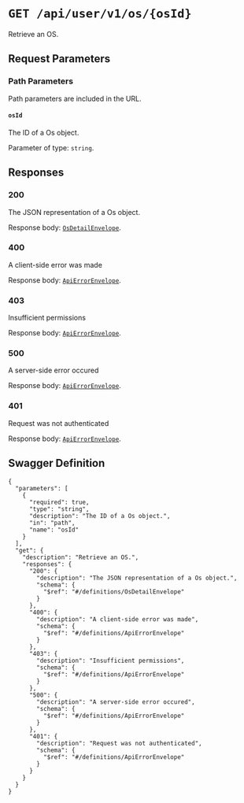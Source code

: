 # `GET /api/user/v1/os/{osId}` #

Retrieve an OS.

## Request Parameters #

### Path Parameters ###

Path parameters are included in the URL.

#### `osId` ####

The ID of a Os object.

Parameter of type: `string`.










## Responses ##


### 200 ###

The JSON representation of a Os object.

Response body: [`OsDetailEnvelope`](./../../../../../definitions/OsDetailEnvelope.mkd).


### 400 ###

A client-side error was made

Response body: [`ApiErrorEnvelope`](./../../../../../definitions/ApiErrorEnvelope.mkd).


### 403 ###

Insufficient permissions

Response body: [`ApiErrorEnvelope`](./../../../../../definitions/ApiErrorEnvelope.mkd).


### 500 ###

A server-side error occured

Response body: [`ApiErrorEnvelope`](./../../../../../definitions/ApiErrorEnvelope.mkd).


### 401 ###

Request was not authenticated

Response body: [`ApiErrorEnvelope`](./../../../../../definitions/ApiErrorEnvelope.mkd).




## Swagger Definition ##

    {
      "parameters": [
        {
          "required": true, 
          "type": "string", 
          "description": "The ID of a Os object.", 
          "in": "path", 
          "name": "osId"
        }
      ], 
      "get": {
        "description": "Retrieve an OS.", 
        "responses": {
          "200": {
            "description": "The JSON representation of a Os object.", 
            "schema": {
              "$ref": "#/definitions/OsDetailEnvelope"
            }
          }, 
          "400": {
            "description": "A client-side error was made", 
            "schema": {
              "$ref": "#/definitions/ApiErrorEnvelope"
            }
          }, 
          "403": {
            "description": "Insufficient permissions", 
            "schema": {
              "$ref": "#/definitions/ApiErrorEnvelope"
            }
          }, 
          "500": {
            "description": "A server-side error occured", 
            "schema": {
              "$ref": "#/definitions/ApiErrorEnvelope"
            }
          }, 
          "401": {
            "description": "Request was not authenticated", 
            "schema": {
              "$ref": "#/definitions/ApiErrorEnvelope"
            }
          }
        }
      }
    }